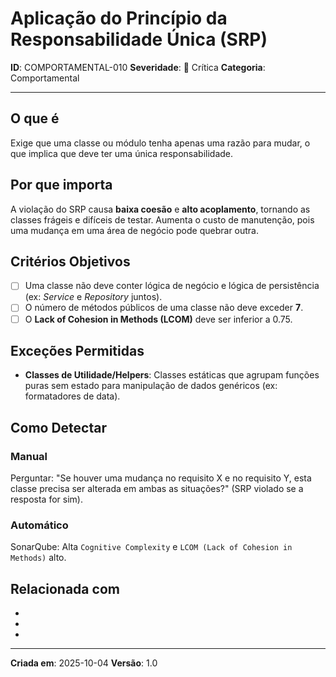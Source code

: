 # Aplicação do Princípio da Responsabilidade Única (SRP)

**ID**: COMPORTAMENTAL-010
**Severidade**: 🔴 Crítica
**Categoria**: Comportamental

---

## O que é

Exige que uma classe ou módulo tenha apenas uma razão para mudar, o que implica que deve ter uma única responsabilidade.

## Por que importa

A violação do SRP causa **baixa coesão** e **alto acoplamento**, tornando as classes frágeis e difíceis de testar. Aumenta o custo de manutenção, pois uma mudança em uma área de negócio pode quebrar outra.

## Critérios Objetivos

- [ ] Uma classe não deve conter lógica de negócio e lógica de persistência (ex: *Service* e *Repository* juntos).
- [ ] O número de métodos públicos de uma classe não deve exceder **7**.
- [ ] O **Lack of Cohesion in Methods (LCOM)** deve ser inferior a 0.75.

## Exceções Permitidas

- **Classes de Utilidade/Helpers**: Classes estáticas que agrupam funções puras sem estado para manipulação de dados genéricos (ex: formatadores de data).

## Como Detectar

### Manual
Perguntar: "Se houver uma mudança no requisito X e no requisito Y, esta classe precisa ser alterada em ambas as situações?" (SRP violado se a resposta for sim).

### Automático
SonarQube: Alta `Cognitive Complexity` e `LCOM (Lack of Cohesion in Methods)` alto.

## Relacionada com

- [ESTRUTURAL-007]: reforça (Limite Máximo de Linhas por Classe)
- [ESTRUTURAL-004]: reforça (Uso Obrigatório de Coleções de Primeira Classe)
- [COMPORTAMENTAL-011]: complementa (Garante que a extensão não quebre a responsabilidade)

---

**Criada em**: 2025-10-04
**Versão**: 1.0
